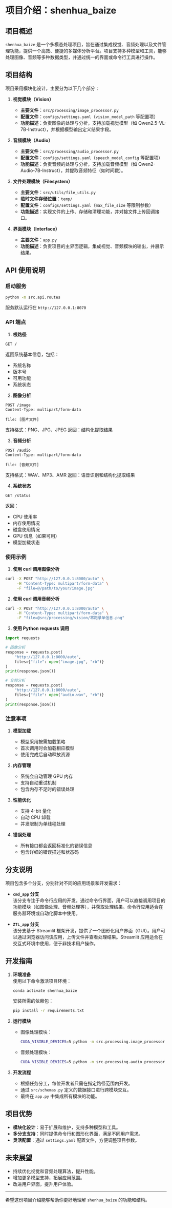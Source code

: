 # **项目介绍：shenhua_baize**

## **项目概述**
`shenhua_baize` 是一个多模态处理项目，旨在通过集成视觉、音频处理以及文件管理功能，提供一个高效、便捷的多媒体分析平台。项目支持多种模型和工具，能够处理图像、音频等多种数据类型，并通过统一的界面或命令行工具进行操作。

## **项目结构**
项目采用模块化设计，主要分为以下几个部分：

1. **视觉模块（Vision）**  
   - **主要文件**：`src/processing/image_processor.py`  
   - **配置文件**：`configs/settings.yaml`（`vision_model_path` 等配置项）  
   - **功能描述**：负责图像的处理与分析，支持加载视觉模型（如 Qwen2.5-VL-7B-Instruct），并根据模型输出定义结果字段。

2. **音频模块（Audio）**  
   - **主要文件**：`src/processing/audio_processor.py`  
   - **配置文件**：`configs/settings.yaml`（`speech_model_config` 等配置项）  
   - **功能描述**：负责音频的处理与分析，支持加载音频模型（如 Qwen2-Audio-7B-Instruct），并提取音频特征（如时间戳）。

3. **文件处理模块（Filesystem）**  
   - **主要文件**：`src/utils/file_utils.py`  
   - **临时文件存储位置**：`temp/`  
   - **配置文件**：`configs/settings.yaml`（`max_file_size` 等限制参数）  
   - **功能描述**：实现文件的上传、存储和清理功能，并对接文件上传回调接口。

4. **界面模块（Interface）**  
   - **主要文件**：`app.py`  
   - **功能描述**：负责项目的主界面逻辑，集成视觉、音频模块的输出，并展示结果。

## **API 使用说明**

### 启动服务
```bash
python -m src.api.routes
```
服务默认运行在 `http://127.0.0.1:8070`

### API 端点

1. **根路径**
```http
GET /
```
返回系统基本信息，包括：
- 系统名称
- 版本号
- 可用功能
- 系统状态

2. **图像分析**
```http
POST /image
Content-Type: multipart/form-data

file: [图片文件]
```
支持格式：PNG、JPG、JPEG
返回：结构化提取结果

3. **音频分析**
```http
POST /audio
Content-Type: multipart/form-data

file: [音频文件]
```
支持格式：WAV、MP3、AMR
返回：语音识别和结构化提取结果

4. **系统状态**
```http
GET /status
```
返回：
- CPU 使用率
- 内存使用情况
- 磁盘使用情况
- GPU 信息（如果可用）
- 模型加载状态

### 使用示例

1. **使用 curl 调用图像分析**
```bash
curl -X POST "http://127.0.0.1:8000/auto" \
     -H "Content-Type: multipart/form-data" \
     -F "file=@/path/to/your/image.jpg"
```

2. **使用 curl 调用音频分析**
```bash
curl -X POST "http://127.0.0.1:8000/auto" \
     -H "Content-Type: multipart/form-data" \
     -F "file=@src/processing/vision/零跑录单信息.png"
```

3. **使用 Python requests 调用**
```python
import requests

# 图像分析
response = requests.post(
    "http://127.0.0.1:8000/auto",
    files={"file": open("image.jpg", "rb")}
)
print(response.json())

# 音频分析
response = requests.post(
    "http://127.0.0.1:8000/auto",
    files={"file": open("audio.wav", "rb")}
)
print(response.json())
```

### 注意事项

1. **模型加载**
   - 模型采用按需加载策略
   - 首次调用时会加载相应模型
   - 使用完成后自动释放资源

2. **内存管理**
   - 系统会自动管理 GPU 内存
   - 支持自动重试机制
   - 包含内存不足时的错误处理

3. **性能优化**
   - 支持 4-bit 量化
   - 自动 CPU 卸载
   - 并发限制为单线程处理

4. **错误处理**
   - 所有接口都会返回标准化的错误信息
   - 包含详细的错误描述和状态码

## **分支说明**
项目包含多个分支，分别针对不同的应用场景和开发需求：

- **`cmd_app` 分支**  
  该分支专注于命令行应用的开发。通过命令行界面，用户可以直接调用项目的功能模块（如图像处理、音频处理等），并获取处理结果。命令行应用适合在服务器环境或自动化脚本中使用。

- **`ZTL_app` 分支**  
  该分支基于 Streamlit 框架开发，提供了一个图形化用户界面（GUI）。用户可以通过浏览器访问该应用，上传文件并查看处理结果。Streamlit 应用适合在交互式环境中使用，便于非技术用户操作。

## **开发指南**
1. **环境准备**  
   使用以下命令激活项目环境：
   ```bash
   conda activate shenhua_baize
   ```
   安装所需的依赖包：
   ```bash
   pip install -r requirements.txt
   ```

2. **运行模块**  
   - 图像处理模块：
     ```bash
     CUDA_VISIBLE_DEVICES=5 python -m src.processing.image_processor
     ```
   - 音频处理模块：
     ```bash
     CUDA_VISIBLE_DEVICES=5 python -m src.processing.audio_processor
     ```

3. **开发流程**  
   - 根据任务分工，每位开发者只需在指定路径范围内开发。
   - 通过 `src/schemas.py` 定义的数据接口进行跨模块交互。
   - 最终在 `app.py` 中集成所有模块的功能。

## **项目优势**
- **模块化设计**：易于扩展和维护，支持多种模型和工具。
- **多分支支持**：同时提供命令行和图形化界面，满足不同用户需求。
- **灵活配置**：通过 `settings.yaml` 配置文件，方便调整项目参数。

## **未来展望**
- 持续优化视觉和音频处理算法，提升性能。
- 增加更多模型支持，拓展应用范围。
- 改进用户界面，提升用户体验。

---

希望这份项目介绍能够帮助你更好地理解 `shenhua_baize` 的功能和结构。
